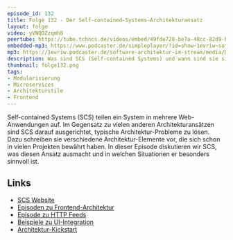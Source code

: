 ```yaml
---
episode_id: 132
title: Folge 132 - Der Self-contained-Systems-Architekturansatz
layout: folge
video: yVNQDZzqmh8
peertube: https://tube.tchncs.de/videos/embed/49fde728-be7a-48cc-82d9-bb11244031ca
embedded-mp3: https://www.podcaster.de/simpleplayer/?id=show~1evriw~software-architektur-im-stream~pod-db3278a01d92e9dfbfd517538e&v=1662126431
mp3: https://1evriw.podcaster.de/software-architektur-im-stream/media/Der_Self-contained-Systems-Architekturansatz.mp3
description: Was sind SCS (Self-contained Systems) und wann sind sie sinnvoll?
thumbnail: folge132.png
tags:
- Modularisierung
- Microservices
- Architekturstile
- Frontend
---
```


Self-contained Systems (SCS) teilen ein System in mehrere
Web-Anwendungen auf. Im Gegensatz zu vielen anderen
Architekturansätzen sind SCS darauf ausgerichtet, typische
Architektur-Probleme zu lösen. Dazu schreiben sie verschiedene
Architektur-Elemente vor, die sich schon in vielen Projekten bewährt
haben. In dieser Episode diskutieren wir SCS, was diesen Ansatz
ausmacht und in welchen Situationen er besonders sinnvoll ist.

## Links

* [SCS Website](https://scs-architecture.org/)
* [Episoden zu Frontend-Architektur](https://software-architektur.tv/tags.html#Frontend)
* [Episode zu HTTP Feeds](https://software-architektur.tv/2022/01/14/episode98.html)
* [Beispiele zu UI-Integration](https://ewolff.com/microservices-demos.html#ui-integration)
* [Architektur-Kickstart](https://www.socreatory.com/de/trainings/arch-kickstart?ref=sasstream)

